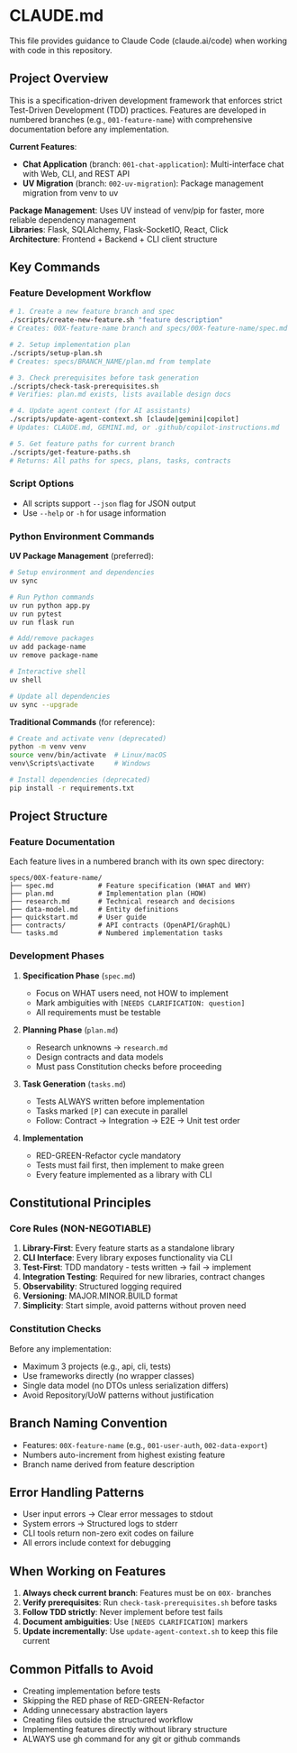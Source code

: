 # CLAUDE.md

This file provides guidance to Claude Code (claude.ai/code) when working with code in this repository.

## Project Overview

This is a specification-driven development framework that enforces strict Test-Driven Development (TDD) practices. Features are developed in numbered branches (e.g., `001-feature-name`) with comprehensive documentation before any implementation.

**Current Features**:
- **Chat Application** (branch: `001-chat-application`): Multi-interface chat with Web, CLI, and REST API
- **UV Migration** (branch: `002-uv-migration`): Package management migration from venv to uv

**Package Management**: Uses UV instead of venv/pip for faster, more reliable dependency management  
**Libraries**: Flask, SQLAlchemy, Flask-SocketIO, React, Click  
**Architecture**: Frontend + Backend + CLI client structure

## Key Commands

### Feature Development Workflow

```bash
# 1. Create a new feature branch and spec
./scripts/create-new-feature.sh "feature description"
# Creates: 00X-feature-name branch and specs/00X-feature-name/spec.md

# 2. Setup implementation plan
./scripts/setup-plan.sh
# Creates: specs/BRANCH_NAME/plan.md from template

# 3. Check prerequisites before task generation
./scripts/check-task-prerequisites.sh
# Verifies: plan.md exists, lists available design docs

# 4. Update agent context (for AI assistants)
./scripts/update-agent-context.sh [claude|gemini|copilot]
# Updates: CLAUDE.md, GEMINI.md, or .github/copilot-instructions.md

# 5. Get feature paths for current branch
./scripts/get-feature-paths.sh
# Returns: All paths for specs, plans, tasks, contracts
```

### Script Options
- All scripts support `--json` flag for JSON output
- Use `--help` or `-h` for usage information

### Python Environment Commands

**UV Package Management** (preferred):
```bash
# Setup environment and dependencies
uv sync

# Run Python commands
uv run python app.py
uv run pytest
uv run flask run

# Add/remove packages  
uv add package-name
uv remove package-name

# Interactive shell
uv shell

# Update all dependencies
uv sync --upgrade
```

**Traditional Commands** (for reference):
```bash
# Create and activate venv (deprecated)
python -m venv venv
source venv/bin/activate  # Linux/macOS
venv\Scripts\activate     # Windows

# Install dependencies (deprecated)
pip install -r requirements.txt
```

## Project Structure

### Feature Documentation
Each feature lives in a numbered branch with its own spec directory:

```
specs/00X-feature-name/
├── spec.md           # Feature specification (WHAT and WHY)
├── plan.md           # Implementation plan (HOW)
├── research.md       # Technical research and decisions
├── data-model.md     # Entity definitions
├── quickstart.md     # User guide
├── contracts/        # API contracts (OpenAPI/GraphQL)
└── tasks.md          # Numbered implementation tasks
```

### Development Phases

1. **Specification Phase** (`spec.md`)
   - Focus on WHAT users need, not HOW to implement
   - Mark ambiguities with `[NEEDS CLARIFICATION: question]`
   - All requirements must be testable

2. **Planning Phase** (`plan.md`)
   - Research unknowns → `research.md`
   - Design contracts and data models
   - Must pass Constitution checks before proceeding

3. **Task Generation** (`tasks.md`)
   - Tests ALWAYS written before implementation
   - Tasks marked `[P]` can execute in parallel
   - Follow: Contract → Integration → E2E → Unit test order

4. **Implementation**
   - RED-GREEN-Refactor cycle mandatory
   - Tests must fail first, then implement to make green
   - Every feature implemented as a library with CLI

## Constitutional Principles

### Core Rules (NON-NEGOTIABLE)
1. **Library-First**: Every feature starts as a standalone library
2. **CLI Interface**: Every library exposes functionality via CLI
3. **Test-First**: TDD mandatory - tests written → fail → implement
4. **Integration Testing**: Required for new libraries, contract changes
5. **Observability**: Structured logging required
6. **Versioning**: MAJOR.MINOR.BUILD format
7. **Simplicity**: Start simple, avoid patterns without proven need

### Constitution Checks
Before any implementation:
- Maximum 3 projects (e.g., api, cli, tests)
- Use frameworks directly (no wrapper classes)
- Single data model (no DTOs unless serialization differs)
- Avoid Repository/UoW patterns without justification

## Branch Naming Convention
- Features: `00X-feature-name` (e.g., `001-user-auth`, `002-data-export`)
- Numbers auto-increment from highest existing feature
- Branch name derived from feature description

## Error Handling Patterns
- User input errors → Clear error messages to stdout
- System errors → Structured logs to stderr
- CLI tools return non-zero exit codes on failure
- All errors include context for debugging

## When Working on Features

1. **Always check current branch**: Features must be on `00X-` branches
2. **Verify prerequisites**: Run `check-task-prerequisites.sh` before tasks
3. **Follow TDD strictly**: Never implement before test fails
4. **Document ambiguities**: Use `[NEEDS CLARIFICATION]` markers
5. **Update incrementally**: Use `update-agent-context.sh` to keep this file current

## Common Pitfalls to Avoid
- Creating implementation before tests
- Skipping the RED phase of RED-GREEN-Refactor
- Adding unnecessary abstraction layers
- Creating files outside the structured workflow
- Implementing features directly without library structure
- ALWAYS use gh command for any git or github commands